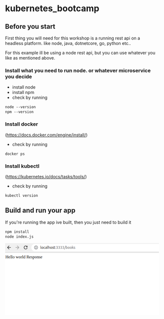 # kubernetes_bootcamp

## Before you start

First thing you will need for this workshop is a running rest api on a headless platform. like node, java, dotnetcore, go, python etc..

For this example ill be using a node rest api, but you can use whatever you like as mentioned above.

### Install what you need to run node. or whatever microservice you decide
* install node
* install npm
* check by running
```
node --version
npm --version
```

### Install docker
(https://docs.docker.com/engine/install/)
* check by running 
```
docker ps
```

### Install kubectl
(https://kubernetes.io/docs/tasks/tools/)
* check by running
```
kubectl version
```

## Build and run your app
If you're running the app ive built, then you just need to build it
```
npm install
node index.js
```
<img src="images/local_app.png" alt="app running" >

